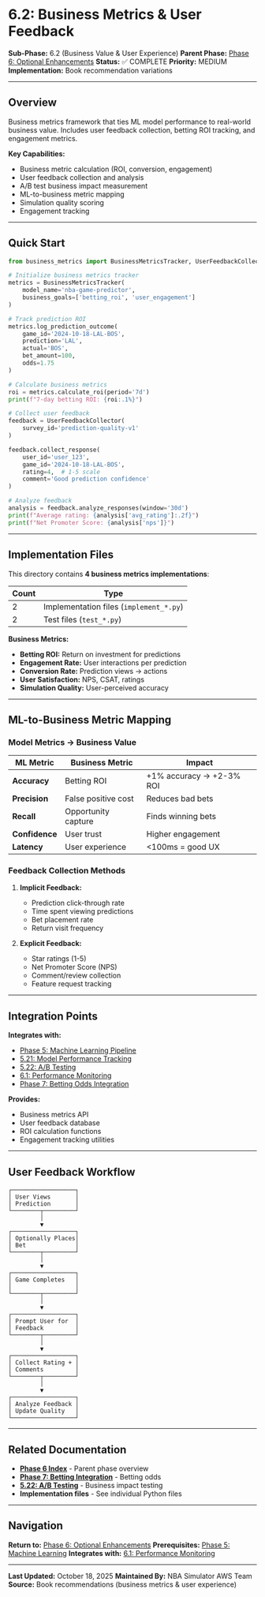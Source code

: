 # 6.2: Business Metrics & User Feedback

**Sub-Phase:** 6.2 (Business Value & User Experience)
**Parent Phase:** [Phase 6: Optional Enhancements](../PHASE_6_INDEX.md)
**Status:** ✅ COMPLETE
**Priority:** MEDIUM
**Implementation:** Book recommendation variations

---

## Overview

Business metrics framework that ties ML model performance to real-world business value. Includes user feedback collection, betting ROI tracking, and engagement metrics.

**Key Capabilities:**
- Business metric calculation (ROI, conversion, engagement)
- User feedback collection and analysis
- A/B test business impact measurement
- ML-to-business metric mapping
- Simulation quality scoring
- Engagement tracking

---

## Quick Start

```python
from business_metrics import BusinessMetricsTracker, UserFeedbackCollector

# Initialize business metrics tracker
metrics = BusinessMetricsTracker(
    model_name='nba-game-predictor',
    business_goals=['betting_roi', 'user_engagement']
)

# Track prediction ROI
metrics.log_prediction_outcome(
    game_id='2024-10-18-LAL-BOS',
    prediction='LAL',
    actual='BOS',
    bet_amount=100,
    odds=1.75
)

# Calculate business metrics
roi = metrics.calculate_roi(period='7d')
print(f"7-day betting ROI: {roi:.1%}")

# Collect user feedback
feedback = UserFeedbackCollector(
    survey_id='prediction-quality-v1'
)

feedback.collect_response(
    user_id='user_123',
    game_id='2024-10-18-LAL-BOS',
    rating=4,  # 1-5 scale
    comment='Good prediction confidence'
)

# Analyze feedback
analysis = feedback.analyze_responses(window='30d')
print(f"Average rating: {analysis['avg_rating']:.2f}")
print(f"Net Promoter Score: {analysis['nps']}")
```

---

## Implementation Files

This directory contains **4 business metrics implementations**:

| Count | Type |
|-------|------|
| 2 | Implementation files (`implement_*.py`) |
| 2 | Test files (`test_*.py`) |

**Business Metrics:**
- **Betting ROI:** Return on investment for predictions
- **Engagement Rate:** User interactions per prediction
- **Conversion Rate:** Prediction views → actions
- **User Satisfaction:** NPS, CSAT, ratings
- **Simulation Quality:** User-perceived accuracy

---

## ML-to-Business Metric Mapping

### Model Metrics → Business Value

| ML Metric | Business Metric | Impact |
|-----------|-----------------|--------|
| **Accuracy** | Betting ROI | +1% accuracy → +2-3% ROI |
| **Precision** | False positive cost | Reduces bad bets |
| **Recall** | Opportunity capture | Finds winning bets |
| **Confidence** | User trust | Higher engagement |
| **Latency** | User experience | <100ms = good UX |

### Feedback Collection Methods

1. **Implicit Feedback:**
   - Prediction click-through rate
   - Time spent viewing predictions
   - Bet placement rate
   - Return visit frequency

2. **Explicit Feedback:**
   - Star ratings (1-5)
   - Net Promoter Score (NPS)
   - Comment/review collection
   - Feature request tracking

---

## Integration Points

**Integrates with:**
- [Phase 5: Machine Learning Pipeline](../../phase_5/PHASE_5_INDEX.md)
- [5.21: Model Performance Tracking](../../phase_5/5.21_model_performance_tracking/)
- [5.22: A/B Testing](../../phase_5/5.22_ab_testing/)
- [6.1: Performance Monitoring](../6.1_performance_monitoring/)
- [Phase 7: Betting Odds Integration](../../phase_7/PHASE_7_INDEX.md)

**Provides:**
- Business metrics API
- User feedback database
- ROI calculation functions
- Engagement tracking utilities

---

## User Feedback Workflow

```
┌──────────────────┐
│ User Views       │
│ Prediction       │
└────────┬─────────┘
         │
         ▼
┌──────────────────┐
│ Optionally Places│
│ Bet              │
└────────┬─────────┘
         │
         ▼
┌──────────────────┐
│ Game Completes   │
│                  │
└────────┬─────────┘
         │
         ▼
┌──────────────────┐
│ Prompt User for  │
│ Feedback         │
└────────┬─────────┘
         │
         ▼
┌──────────────────┐
│ Collect Rating + │
│ Comments         │
└────────┬─────────┘
         │
         ▼
┌──────────────────┐
│ Analyze Feedback │
│ Update Quality   │
└──────────────────┘
```

---

## Related Documentation

- **[Phase 6 Index](../PHASE_6_INDEX.md)** - Parent phase overview
- **[Phase 7: Betting Integration](../../phase_7/PHASE_7_INDEX.md)** - Betting odds
- **[5.22: A/B Testing](../../phase_5/5.22_ab_testing/)** - Business impact testing
- **Implementation files** - See individual Python files

---

## Navigation

**Return to:** [Phase 6: Optional Enhancements](../PHASE_6_INDEX.md)
**Prerequisites:** [Phase 5: Machine Learning](../../phase_5/PHASE_5_INDEX.md)
**Integrates with:** [6.1: Performance Monitoring](../6.1_performance_monitoring/)

---

**Last Updated:** October 18, 2025
**Maintained By:** NBA Simulator AWS Team
**Source:** Book recommendations (business metrics & user experience)
